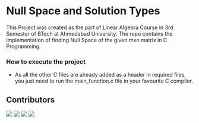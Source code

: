 # Null Space and Solution Types
This Project was created as the part of Linear Algebra Course in 3rd Semester of BTech at Ahmedabad University. The repo contains the implementation of finding Null Space of the given mxn matrix in C Programming. 

### How to execute the project
* As all the other C files are already added as a header in required files, you just need to run the main_function.c file in your favourite C compilor.

## Contributors
[![](https://avatars1.githubusercontent.com/u/56075605?s=50&u=bf99d5c66a0749903135b279cf00e8ecf0e26d77&v=4)](https://github.com/meetakbari)
[![](https://avatars0.githubusercontent.com/u/55320599?s=50&v=4)](https://github.com/MayankkumarTank)
[![](https://avatars.githubusercontent.com/u/50065408?s=50&v=4)](https://github.com/JeetKaria06)
[![](https://avatars.githubusercontent.com/u/49686817?s=50&v=4)](https://github.com/mrchocha)

